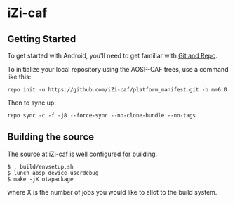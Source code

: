iZi-caf
===========

Getting Started
---------------

To get started with Android, you'll need to get
familiar with [Git and Repo](http://source.android.com/source/using-repo.html).

To initialize your local repository using the AOSP-CAF trees, use a command like this:

    repo init -u https://github.com/iZi-caf/platform_manifest.git -b mm6.0

Then to sync up:

    repo sync -c -f -j8 --force-sync --no-clone-bundle --no-tags

Building the source
---------------

The source at iZi-caf is well configured for building.

    $ . build/envsetup.sh
    $ lunch aosp_device-userdebug
    $ make -jX otapackage

where X is the number of jobs you would like to allot to the build system.
